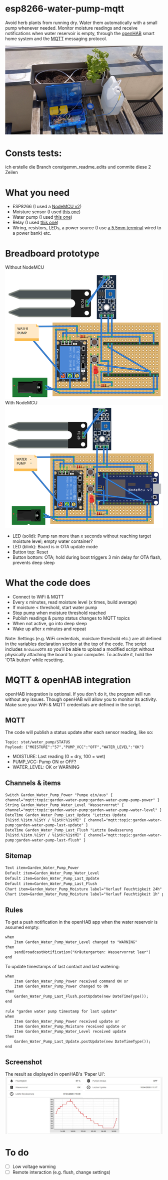 # esp8266-water-pump-mqtt
Avoid herb plants from running dry. Water them automatically with a small pump whenever needed. Monitor moisture readings and receive notifications when water reservoir is empty, through the [openHAB](https://openhab.org) smart home system and the [MQTT](https://mqtt.org) messaging protocol.

![My herb bed](/images/herb_bed.jpg)

# Consts tests:
ich erstelle die Branch constgemm_readme_edits und commite diese 2 Zeilen

# What you need
* ESP8266 (I used a [NodeMCU v2](https://www.amazon.de/gp/product/B0754HWZSQ/ref=ppx_yo_dt_b_search_asin_title?ie=UTF8&psc=1))
* Moisture sensor (I used [this one](https://www.amazon.de/gp/product/B07CNRJN8W/ref=ppx_yo_dt_b_search_asin_title?ie=UTF8&psc=1))
* Water pump (I used [this one](https://www.amazon.de/Homengineer-Tauchpumpe-Brunnen-Bew%C3%A4sserung-Raspberry/dp/B07PGQNKKC/))
* Relay (I used [this one](https://www.amazon.de/gp/product/B07CNR7K9B/ref=ppx_yo_dt_b_search_asin_title?ie=UTF8&psc=1))
* Wiring, resistors, LEDs, a power source (I use [a 5.5mm terminal](https://www.amazon.de/gp/product/B009PH1J5Y/ref=ppx_yo_dt_b_asin_title_o01_s00?ie=UTF8&psc=1) wired to a power bank) etc.

# Breadboard prototype
Without NodeMCU
![Sketch without NodeMCU](/images/sketch_without_nodemcu.PNG)
With NodeMCU
![Sketch with NodeMCU](/images/sketch_with_nodemcu.PNG)

* LED (solid): Pump ran more than x seconds without reaching target moisture level; empty water container?
* LED (blink): Board is in OTA update mode
* Button top: Reset
* Button bottom: OTA; hold during boot triggers 3 min delay for OTA flash, prevents deep sleep

# What the code does
* Connect to WiFi & MQTT
* Every x minutes, read moisture level (x times, build average)
* If moisture < threshold, start water pump
* Stop pump when moisture threshold reached
* Publish readings & pump status changes to MQTT topics
* When not active, go into deep sleep
* Wake up after x minutes and repeat

Note: Settings (e.g. WiFi credentials, moisture threshold etc.) are all defined in the variables declaration section at the top of the code. The script includes  `ArduinoOTA` so you'll be able to upload a modified script without physically attaching the board to your computer. To activate it, hold the 'OTA button' while resetting.

# MQTT & openHAB integration
openHAB integration is optional. If you don't do it, the program will run without any issues. Though openHAB will allow you to monitor its activity. Make sure your WiFi & MQTT credentials are defined in the script.

## MQTT
The code will publish a status update after each sensor reading, like so:
```
Topic: stat/water_pump/STATUS
Payload: {"MOISTURE":"57","PUMP_VCC":"OFF","WATER_LEVEL":"OK"}
```
* MOISTURE: Last reading (0 = dry, 100 = wet)
* PUMP_VCC: Pump ON or OFF?
* WATER_LEVEL: OK or WARNING

## Channels & items
```Number Garden_Water_Pump_Moisture "Feuchtigkeit [%d %%]" { channel="mqtt:topic:garden-water-pump:garden-water-pump-moisture" }
Switch Garden_Water_Pump_Power "Pumpe ein/aus" { channel="mqtt:topic:garden-water-pump:garden-water-pump-pump-power" }
String Garden_Water_Pump_Water_Level "Wasservorrat" { channel="mqtt:topic:garden-water-pump:garden-water-pump-water-level" }
DateTime Garden_Water_Pump_Last_Update "Letztes Update [%1$td.%1$tm.%1$tY / %1$tH:%1$tM]" { channel="mqtt:topic:garden-water-pump:garden-water-pump-last-update" }
DateTime Garden_Water_Pump_Last_Flush "Letzte Bewässerung [%1$td.%1$tm.%1$tY / %1$tH:%1$tM]" { channel="mqtt:topic:garden-water-pump:garden-water-pump-last-flush" }
```

## Sitemap
```Default item=Garden_Water_Pump_Moisture
Text item=Garden_Water_Pump_Power
Default item=Garden_Water_Pump_Water_Level
Default item=Garden_Water_Pump_Last_Update
Default item=Garden_Water_Pump_Last_Flush
Chart item=Garden_Water_Pump_Moisture label="Verlauf Feuchtigkeit 24h" period=D refresh=1000
Chart item=Garden_Water_Pump_Moisture label="Verlauf Feuchtigkeit 1h" period=h refresh=1000
````

## Rules
To get a push notification in the openHAB app when the water reservoir is assumed empty:
```rule "garden water pump reservoir empty"
when
    Item Garden_Water_Pump_Water_Level changed to "WARNING"
then
    sendBroadcastNotification("Kräutergarten: Wasservorrat leer")
end
```
To update timestamps of last contact and last watering:
```rule "garden water pump timestamp for last flush"
when
    Item Garden_Water_Pump_Power received command ON or
    Item Garden_Water_Pump_Power changed to ON
then
    Garden_Water_Pump_Last_Flush.postUpdate(new DateTimeType());
end

rule "garden water pump timestamp for last update"
when
    Item Garden_Water_Pump_Power received update or
    Item Garden_Water_Pump_Moisture received update or
    Item Garden_Water_Pump_Water_Level received update
then
    Garden_Water_Pump_Last_Update.postUpdate(new DateTimeType());
end
```

## Screenshot
The result as displayed in openHAB's 'Paper UI':
![Sketch without NodeMCU](/images/openhab_screenshot.JPG)

# To do
- [ ] Low voltage warning
- [ ] Remote interaction (e.g. flush, change settings)
